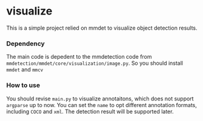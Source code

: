 # visualize
This is a simple project relied on mmdet to visualize object detection results.

### Dependency
The main code is depedent to the mmdetection code from `mmdetection/mmdet/core/visualization/image.py`. So you should install `mmdet` and `mmcv`

### How to use
You should revise `main.py` to visualize annotaitons, which does not support `argparse` up to now.
You can set the `name` to opt different annotation formats, including `COCO` and `xml`.
The detection result will be supported later.
